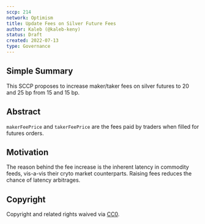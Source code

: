 ```yaml
---
sccp: 214
network: Optimism
title: Update Fees on Silver Future Fees
author: Kaleb (@kaleb-keny)
status: Draft
created: 2022-07-13
type: Governance
---
```


## Simple Summary

This SCCP proposes to increase maker/taker fees on silver futures to 20 and 25 bp from 15 and 15 bp.

## Abstract

`makerFeePrice` and `takerFeePrice` are the fees paid by traders when filled for futures orders.

## Motivation

The reason behind the fee increase is the inherent latency in commodity feeds, vis-a-vis their cryto market counterparts. Raising fees reduces the chance of latency arbitrages.

## Copyright

Copyright and related rights waived via [CC0](https://creativecommons.org/publicdomain/zero/1.0/).